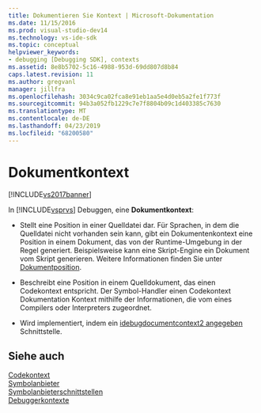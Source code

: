 ```yaml
---
title: Dokumentieren Sie Kontext | Microsoft-Dokumentation
ms.date: 11/15/2016
ms.prod: visual-studio-dev14
ms.technology: vs-ide-sdk
ms.topic: conceptual
helpviewer_keywords:
- debugging [Debugging SDK], contexts
ms.assetid: 8e8b5702-5c16-4988-953d-69dd807d8b84
caps.latest.revision: 11
ms.author: gregvanl
manager: jillfra
ms.openlocfilehash: 3034c9ca02fca8e91eb1aa5e4d0eb5a2fe1f773f
ms.sourcegitcommit: 94b3a052fb1229c7e7f8804b09c1d403385c7630
ms.translationtype: MT
ms.contentlocale: de-DE
ms.lasthandoff: 04/23/2019
ms.locfileid: "68200580"
---
```

# <a name="document-context"></a>Dokumentkontext
[!INCLUDE[vs2017banner](../../includes/vs2017banner.md)]

In [!INCLUDE[vsprvs](../../includes/vsprvs-md.md)] Debuggen, eine **Dokumentkontext**:  
  
- Stellt eine Position in einer Quelldatei dar. Für Sprachen, in dem die Quelldatei nicht vorhanden sein kann, gibt ein Dokumentenkontext eine Position in einem Dokument, das von der Runtime-Umgebung in der Regel generiert. Beispielsweise kann eine Skript-Engine ein Dokument vom Skript generieren. Weitere Informationen finden Sie unter [Dokumentposition](../../extensibility/debugger/document-position.md).  
  
- Beschreibt eine Position in einem Quelldokument, das einen Codekontext entspricht. Der Symbol-Handler einen Codekontext Dokumentation Kontext mithilfe der Informationen, die vom eines Compilers oder Interpreters zugeordnet.  
  
- Wird implementiert, indem ein [idebugdocumentcontext2 angegeben](../../extensibility/debugger/reference/idebugdocumentcontext2.md) Schnittstelle.  
  
## <a name="see-also"></a>Siehe auch  
 [Codekontext](../../extensibility/debugger/code-context.md)   
 [Symbolanbieter](../../extensibility/debugger/symbol-provider.md)   
 [Symbolanbieterschnittstellen](../../extensibility/debugger/reference/symbol-provider-interfaces.md)   
 [Debuggerkontexte](../../extensibility/debugger/debugger-contexts.md)
